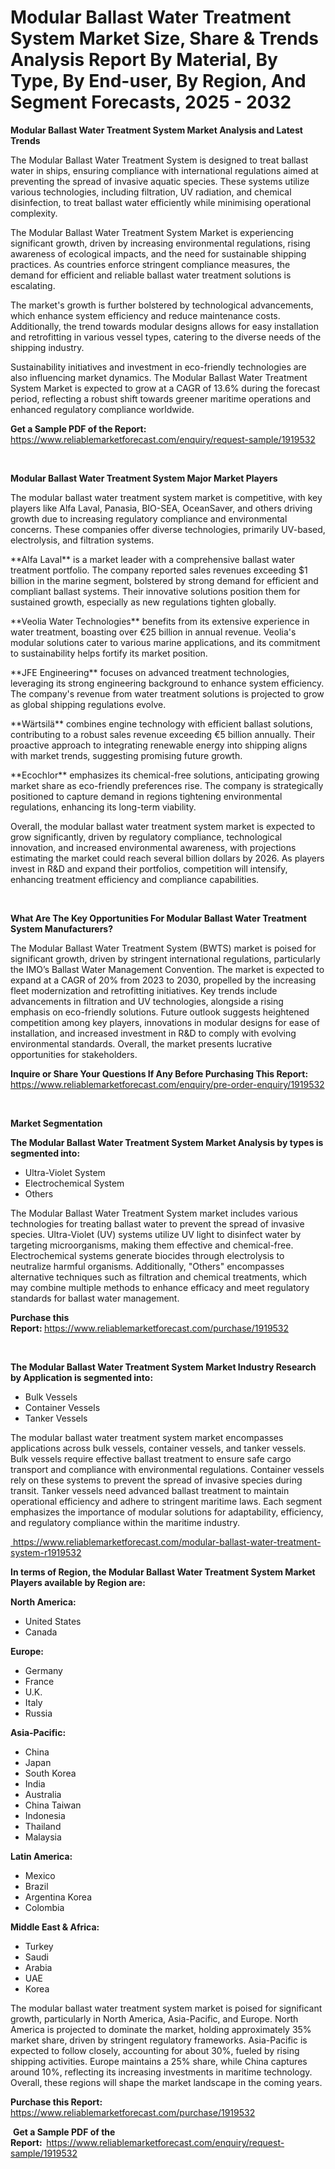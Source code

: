 <p><h1>Modular Ballast Water Treatment System Market Size, Share & Trends Analysis Report By Material, By Type, By End-user, By Region, And Segment Forecasts, 2025 - 2032</h1></p><p><strong>Modular Ballast Water Treatment System Market Analysis and Latest Trends</strong></p>
<p><p>The Modular Ballast Water Treatment System is designed to treat ballast water in ships, ensuring compliance with international regulations aimed at preventing the spread of invasive aquatic species. These systems utilize various technologies, including filtration, UV radiation, and chemical disinfection, to treat ballast water efficiently while minimising operational complexity.</p><p>The Modular Ballast Water Treatment System Market is experiencing significant growth, driven by increasing environmental regulations, rising awareness of ecological impacts, and the need for sustainable shipping practices. As countries enforce stringent compliance measures, the demand for efficient and reliable ballast water treatment solutions is escalating.</p><p>The market's growth is further bolstered by technological advancements, which enhance system efficiency and reduce maintenance costs. Additionally, the trend towards modular designs allows for easy installation and retrofitting in various vessel types, catering to the diverse needs of the shipping industry.</p><p>Sustainability initiatives and investment in eco-friendly technologies are also influencing market dynamics. The Modular Ballast Water Treatment System Market is expected to grow at a CAGR of 13.6% during the forecast period, reflecting a robust shift towards greener maritime operations and enhanced regulatory compliance worldwide.</p></p>
<p><strong>Get a Sample PDF of the Report:&nbsp;</strong> <a href="https://www.reliablemarketforecast.com/enquiry/request-sample/1919532?utm_campaign=1900&utm_medium=2&utm_source=Github&utm_content=ia&utm_term=12042025&utm_id=modular-ballast-water-treatment-system">https://www.reliablemarketforecast.com/enquiry/request-sample/1919532</a></p>
<p>&nbsp;</p>
<p><strong>Modular Ballast Water Treatment System Major Market Players</strong></p>
<p><p>The modular ballast water treatment system market is competitive, with key players like Alfa Laval, Panasia, BIO-SEA, OceanSaver, and others driving growth due to increasing regulatory compliance and environmental concerns. These companies offer diverse technologies, primarily UV-based, electrolysis, and filtration systems.</p><p>**Alfa Laval** is a market leader with a comprehensive ballast water treatment portfolio. The company reported sales revenues exceeding $1 billion in the marine segment, bolstered by strong demand for efficient and compliant ballast systems. Their innovative solutions position them for sustained growth, especially as new regulations tighten globally.</p><p>**Veolia Water Technologies** benefits from its extensive experience in water treatment, boasting over €25 billion in annual revenue. Veolia's modular solutions cater to various marine applications, and its commitment to sustainability helps fortify its market position.</p><p>**JFE Engineering** focuses on advanced treatment technologies, leveraging its strong engineering background to enhance system efficiency. The company's revenue from water treatment solutions is projected to grow as global shipping regulations evolve.</p><p>**Wärtsilä** combines engine technology with efficient ballast solutions, contributing to a robust sales revenue exceeding €5 billion annually. Their proactive approach to integrating renewable energy into shipping aligns with market trends, suggesting promising future growth.</p><p>**Ecochlor** emphasizes its chemical-free solutions, anticipating growing market share as eco-friendly preferences rise. The company is strategically positioned to capture demand in regions tightening environmental regulations, enhancing its long-term viability.</p><p>Overall, the modular ballast water treatment system market is expected to grow significantly, driven by regulatory compliance, technological innovation, and increased environmental awareness, with projections estimating the market could reach several billion dollars by 2026. As players invest in R&D and expand their portfolios, competition will intensify, enhancing treatment efficiency and compliance capabilities.</p></p>
<p>&nbsp;</p>
<p><strong>What Are The Key Opportunities For Modular Ballast Water Treatment System Manufacturers?</strong></p>
<p><p>The Modular Ballast Water Treatment System (BWTS) market is poised for significant growth, driven by stringent international regulations, particularly the IMO’s Ballast Water Management Convention. The market is expected to expand at a CAGR of 20% from 2023 to 2030, propelled by the increasing fleet modernization and retrofitting initiatives. Key trends include advancements in filtration and UV technologies, alongside a rising emphasis on eco-friendly solutions. Future outlook suggests heightened competition among key players, innovations in modular designs for ease of installation, and increased investment in R&D to comply with evolving environmental standards. Overall, the market presents lucrative opportunities for stakeholders.</p></p>
<p><strong>Inquire or Share Your Questions If Any Before Purchasing This Report:</strong> <a href="https://www.reliablemarketforecast.com/enquiry/pre-order-enquiry/1919532?utm_campaign=1900&utm_medium=2&utm_source=Github&utm_content=ia&utm_term=12042025&utm_id=modular-ballast-water-treatment-system">https://www.reliablemarketforecast.com/enquiry/pre-order-enquiry/1919532</a></p>
<p>&nbsp;</p>
<p><strong>Market Segmentation</strong></p>
<p><strong>The Modular Ballast Water Treatment System Market Analysis by types is segmented into:</strong></p>
<p><ul><li>Ultra-Violet System</li><li>Electrochemical System</li><li>Others</li></ul></p>
<p><p>The Modular Ballast Water Treatment System market includes various technologies for treating ballast water to prevent the spread of invasive species. Ultra-Violet (UV) systems utilize UV light to disinfect water by targeting microorganisms, making them effective and chemical-free. Electrochemical systems generate biocides through electrolysis to neutralize harmful organisms. Additionally, "Others" encompasses alternative techniques such as filtration and chemical treatments, which may combine multiple methods to enhance efficacy and meet regulatory standards for ballast water management.</p></p>
<p><strong>Purchase this Report:&nbsp;</strong><a href="https://www.reliablemarketforecast.com/purchase/1919532?utm_campaign=1900&utm_medium=2&utm_source=Github&utm_content=ia&utm_term=12042025&utm_id=modular-ballast-water-treatment-system">https://www.reliablemarketforecast.com/purchase/1919532</a></p>
<p>&nbsp;</p>
<p><strong>The Modular Ballast Water Treatment System Market Industry Research by Application is segmented into:</strong></p>
<p><ul><li>Bulk Vessels</li><li>Container Vessels</li><li>Tanker Vessels</li></ul></p>
<p><p>The modular ballast water treatment system market encompasses applications across bulk vessels, container vessels, and tanker vessels. Bulk vessels require effective ballast treatment to ensure safe cargo transport and compliance with environmental regulations. Container vessels rely on these systems to prevent the spread of invasive species during transit. Tanker vessels need advanced ballast treatment to maintain operational efficiency and adhere to stringent maritime laws. Each segment emphasizes the importance of modular solutions for adaptability, efficiency, and regulatory compliance within the maritime industry.</p></p>
<p><a href="https://www.reliablemarketforecast.com/modular-ballast-water-treatment-system-r1919532?utm_campaign=1900&utm_medium=2&utm_source=Github&utm_content=ia&utm_term=12042025&utm_id=modular-ballast-water-treatment-system">&nbsp;https://www.reliablemarketforecast.com/modular-ballast-water-treatment-system-r1919532</a></p>
<p><strong>In terms of Region, the Modular Ballast Water Treatment System Market Players available by Region are:</strong></p>
<p>
    <p> <strong> North America: </strong>
        <ul>
            <li>United States</li>
            <li>Canada</li>
        </ul>
        </p> 
    <p> <strong> Europe: </strong>
        <ul>
            <li>Germany</li>
            <li>France</li>
            <li>U.K.</li>
            <li>Italy</li>
            <li>Russia</li>
        </ul>
        </p> 
    <p> <strong> Asia-Pacific: </strong>
        <ul>
            <li>China</li>
            <li>Japan</li>
            <li>South Korea</li>
            <li>India</li>
            <li>Australia</li>
            <li>China Taiwan</li>
            <li>Indonesia</li>
            <li>Thailand</li>
            <li>Malaysia</li>
        </ul>
        </p> 
    <p> <strong> Latin America: </strong>
        <ul>
            <li>Mexico</li>
            <li>Brazil</li>
            <li>Argentina Korea</li>
            <li>Colombia</li>
        </ul>
        </p> 
    <p> <strong> Middle East & Africa: </strong>
        <ul>
            <li>Turkey</li>
            <li>Saudi</li>
            <li>Arabia</li>
            <li>UAE</li>
            <li>Korea</li>
        </ul>
    </p>
    </p>
<p><p>The modular ballast water treatment system market is poised for significant growth, particularly in North America, Asia-Pacific, and Europe. North America is projected to dominate the market, holding approximately 35% market share, driven by stringent regulatory frameworks. Asia-Pacific is expected to follow closely, accounting for about 30%, fueled by rising shipping activities. Europe maintains a 25% share, while China captures around 10%, reflecting its increasing investments in maritime technology. Overall, these regions will shape the market landscape in the coming years.</p></p>
<p><strong>Purchase this Report: </strong><a href="https://www.reliablemarketforecast.com/purchase/1919532?utm_campaign=1900&utm_medium=2&utm_source=Github&utm_content=ia&utm_term=12042025&utm_id=modular-ballast-water-treatment-system">https://www.reliablemarketforecast.com/purchase/1919532</a></p>
<p>&nbsp;<strong>Get a Sample PDF of the Report:&nbsp;&nbsp;</strong><a href="https://www.reliablemarketforecast.com/enquiry/request-sample/1919532?utm_campaign=1900&utm_medium=2&utm_source=Github&utm_content=ia&utm_term=12042025&utm_id=modular-ballast-water-treatment-system">https://www.reliablemarketforecast.com/enquiry/request-sample/1919532</a></p>
<p><strong></strong></p>
<p><p></p><p></p><p></p></p>
